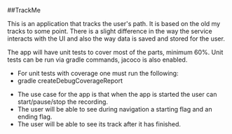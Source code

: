 ##TrackMe

This is an application that tracks the user's path. It is based on the old my tracks to some point.
There is a slight difference in the way the service interacts with the UI and also the way data is saved and stored for the user.

The app will have unit tests to cover most of the parts, minimum 60%.
Unit tests can be run via gradle commands, jacoco is also enabled. 
- For unit tests with coverage one must run the following:
- gradle createDebugCoverageReport

* The use case for the app is that when the app is started the user can start/pause/stop the recording.
* The user will be able to see during navigation a starting flag and an ending flag.
* The user will be able to see its track after it has finished.
